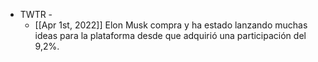 - TWTR -
	- [[Apr 1st, 2022]] Elon Musk compra y ha estado lanzando muchas ideas para la plataforma desde que adquirió una participación del 9,2%.